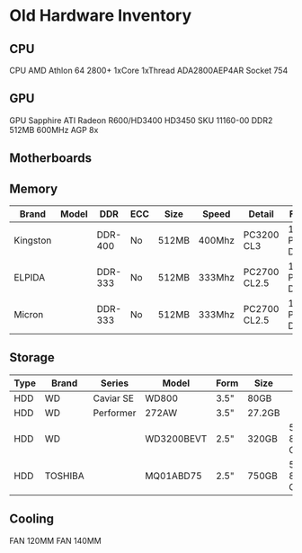 # Old Hardware Inventory

## CPU

CPU AMD Athlon 64 2800+ 1xCore 1xThread ADA2800AEP4AR Socket 754

## GPU

GPU Sapphire ATI Radeon R600/HD3400 HD3450 SKU 11160-00 DDR2 512MB 600MHz AGP 8x

## Motherboards

## Memory

| Brand    | Model | DDR     | ECC | Size  | Speed  | Detail       | Form         | SKU                 | Quantity | Status |
|----------|-------|---------|-----|-------|--------|--------------|--------------|---------------------|----------|--------|
| Kingston |       | DDR-400 | No  | 512MB | 400Mhz | PC3200 CL3   | 184-Pin DIMM | KVR400X64C3A/512    | 1        | ?      |
| ELPIDA   |       | DDR-333 | No  | 512MB | 333Mhz | PC2700 CL2.5 | 184-Pin DIMM | PC2700U-2533-0-B1   | 1        | ?      |
| Micron   |       | DDR-333 | No  | 512MB | 333Mhz | PC2700 CL2.5 | 184-Pin DIMM | MT8VDDT6464AG-335DB | 2        | ?      |

## Storage

| Type | Brand   | Series    | Model      | Form | Size   | Details           | Interface    | SKU | Status |
|------|---------|-----------|------------|------|--------|-------------------|--------------|-----|--------|
| HDD  | WD      | Caviar SE | WD800      | 3.5" | 80GB   |                   |              |     | ?      |
| HDD  | WD      | Performer | 272AW      | 3.5" | 27.2GB |                   |              |     | ?      |
| HDD  | WD      |           | WD3200BEVT | 2.5" | 320GB  | 5400RPM 8MB CACHE | SATA 3.0GB/S |     | ?      |
| HDD  | TOSHIBA |           | MQ01ABD75  | 2.5" | 750GB  | 5400RPM 8MB CACHE | SATA 3.0GB/S |     | ?      |

## Cooling

FAN 120MM 
FAN 140MM
